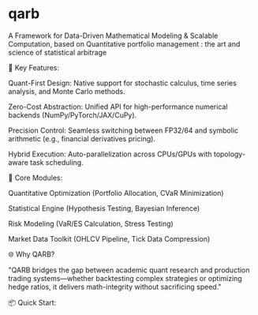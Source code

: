 # qarb
A Framework for Data-Driven Mathematical Modeling &amp; Scalable Computation, based on Quantitative portfolio management : the art and science of statistical arbitrage



🚀 Key Features:

Quant-First Design: Native support for stochastic calculus, time series analysis, and Monte Carlo methods.

Zero-Cost Abstraction: Unified API for high-performance numerical backends (NumPy/PyTorch/JAX/CuPy).

Precision Control: Seamless switching between FP32/64 and symbolic arithmetic (e.g., financial derivatives pricing).

Hybrid Execution: Auto-parallelization across CPUs/GPUs with topology-aware task scheduling.

🔧 Core Modules:

Quantitative Optimization (Portfolio Allocation, CVaR Minimization)

Statistical Engine (Hypothesis Testing, Bayesian Inference)

Risk Modeling (VaR/ES Calculation, Stress Testing)

Market Data Toolkit (OHLCV Pipeline, Tick Data Compression)

🌐 Why QARB?

"QARB bridges the gap between academic quant research and production trading systems—whether backtesting complex strategies or optimizing hedge ratios, it delivers math-integrity without sacrificing speed."

📦 Quick Start:

